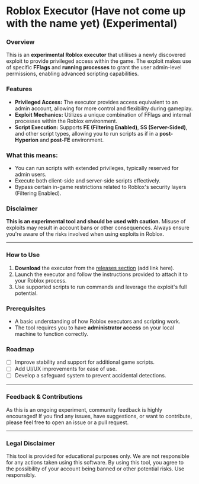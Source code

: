 # Roblox Executor (Have not come up with the name yet) (Experimental)

### Overview

This is an **experimental Roblox executor** that utiliises a newly discovered exploit to provide privileged access within the game. The exploit makes use of specific **FFlags** and **running processes** to grant the user admin-level permissions, enabling advanced scripting capabilities.

### Features

- **Privileged Access:** The executor provides access equivalent to an admin account, allowing for more control and flexibility during gameplay.
- **Exploit Mechanics:** Utilizes a unique combination of FFlags and internal processes within the Roblox environment.
- **Script Execution:** Supports **FE (Filtering Enabled)**, **SS (Server-Sided)**, and other script types, allowing you to run scripts as if in a **post-Hyperion** and **post-FE** environment.

### What this means:
- You can run scripts with extended privileges, typically reserved for admin users.
- Execute both client-side and server-side scripts effectively.
- Bypass certain in-game restrictions related to Roblox's security layers (Filtering Enabled).

### Disclaimer
**This is an experimental tool and should be used with caution.** Misuse of exploits may result in account bans or other consequences. Always ensure you're aware of the risks involved when using exploits in Roblox.

---

### How to Use

1. **Download** the executor from the [releases section](#) (add link here).
2. Launch the executor and follow the instructions provided to attach it to your Roblox process.
3. Use supported scripts to run commands and leverage the exploit's full potential.

### Prerequisites

- A basic understanding of how Roblox executors and scripting work.
- The tool requires you to have **administrator access** on your local machine to function correctly.

### Roadmap

- [ ] Improve stability and support for additional game scripts.
- [ ] Add UI/UX improvements for ease of use.
- [ ] Develop a safeguard system to prevent accidental detections.

---

### Feedback & Contributions

As this is an ongoing experiment, community feedback is highly encouraged! If you find any issues, have suggestions, or want to contribute, please feel free to open an issue or a pull request.

---

### Legal Disclaimer

This tool is provided for educational purposes only. We are not responsible for any actions taken using this software. By using this tool, you agree to the possibility of your account being banned or other potential risks. Use responsibly.
